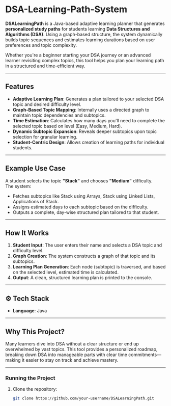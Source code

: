 # DSA-Learning-Path-System


**DSALearningPath** is a Java-based adaptive learning planner that generates **personalized study paths** for students learning **Data Structures and Algorithms (DSA)**. Using a graph-based structure, the system dynamically builds topic sequences and estimates learning durations based on user preferences and topic complexity.

Whether you're a beginner starting your DSA journey or an advanced learner revisiting complex topics, this tool helps you plan your learning path in a structured and time-efficient way.

---

##  Features

-  **Adaptive Learning Plan**: Generates a plan tailored to your selected DSA topic and desired difficulty level.
-  **Graph-Based Topic Mapping**: Internally uses a directed graph to maintain topic dependencies and subtopics.
-  **Time Estimation**: Calculates how many days you'll need to complete the selected topic based on level (Easy, Medium, Hard).
-  **Dynamic Subtopic Expansion**: Reveals deeper subtopics upon topic selection for granular learning.
-  **Student-Centric Design**: Allows creation of learning paths for individual students.

---

##  Example Use Case

A student selects the topic **"Stack"** and chooses **"Medium"** difficulty.  
The system:
- Fetches subtopics like Stack using Arrays, Stack using Linked Lists, Applications of Stack.
- Assigns estimated days to each subtopic based on the difficulty.
- Outputs a complete, day-wise structured plan tailored to that student.

---

##  How It Works

1. **Student Input**: The user enters their name and selects a DSA topic and difficulty level.
2. **Graph Creation**: The system constructs a graph of that topic and its subtopics.
3. **Learning Plan Generation**: Each node (subtopic) is traversed, and based on the selected level, estimated time is calculated.
4. **Output**: A clean, structured learning plan is printed to the console.

---

## ⚙️ Tech Stack

- **Language**: Java

---

##  Why This Project?

Many learners dive into DSA without a clear structure or end up overwhelmed by vast topics. This tool provides a personalized roadmap, breaking down DSA into manageable parts with clear time commitments—making it easier to stay on track and achieve mastery.

---

### Running the Project

1. Clone the repository:
   ```bash
   git clone https://github.com/your-username/DSALearningPath.git
